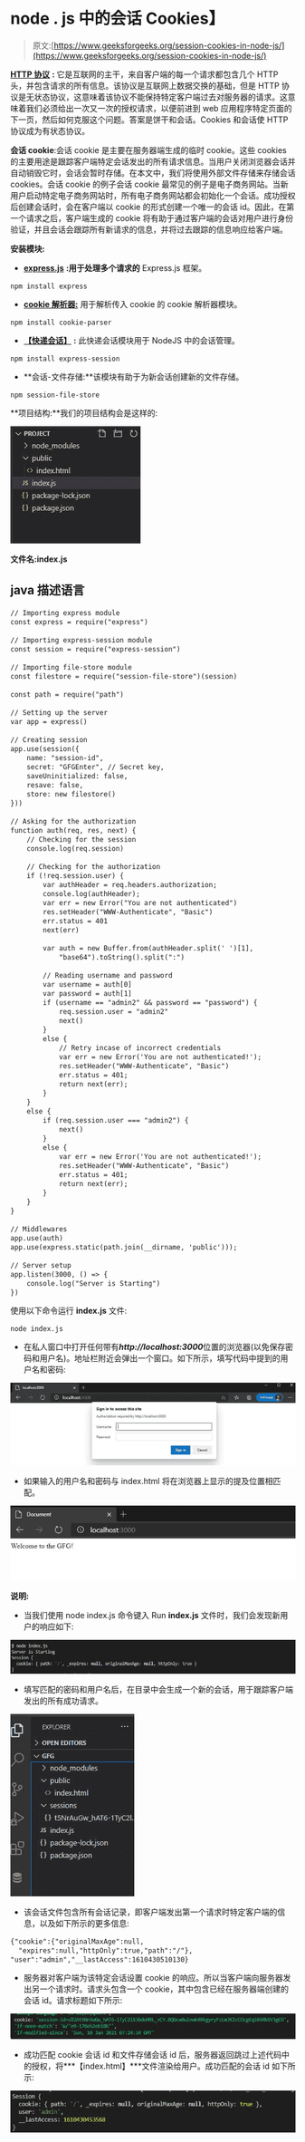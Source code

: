 # node . js 中的会话 Cookies】

> 原文:[https://www.geeksforgeeks.org/session-cookies-in-node-js/](https://www.geeksforgeeks.org/session-cookies-in-node-js/)

[**HTTP 协议**](https://www.geeksforgeeks.org/http-full-form/#:~:text=HTTP%20is%20IP%20based%20communication,current%20request%20and%20response%20period.) **:** 它是互联网的主干，来自客户端的每一个请求都包含几个 HTTP 头，并包含请求的所有信息。该协议是互联网上数据交换的基础，但是 HTTP 协议是无状态协议，这意味着该协议不能保持特定客户端过去对服务器的请求。这意味着我们必须给出一次又一次的授权请求，以便前进到 web 应用程序特定页面的下一页，然后如何克服这个问题。答案是饼干和会话。Cookies 和会话使 HTTP 协议成为有状态协议。

**会话 cookie**:会话 cookie 是主要在服务器端生成的临时 cookie。这些 cookies 的主要用途是跟踪客户端特定会话发出的所有请求信息。当用户关闭浏览器会话并自动销毁它时，会话会暂时存储。在本文中，我们将使用外部文件存储来存储会话 cookies。会话 cookie 的例子会话 cookie 最常见的例子是电子商务网站。当新用户启动特定电子商务网站时，所有电子商务网站都会初始化一个会话。成功授权后创建会话时，会在客户端以 cookie 的形式创建一个唯一的会话 id。因此，在第一个请求之后，客户端生成的 cookie 将有助于通过客户端的会话对用户进行身份验证，并且会话会跟踪所有新请求的信息，并将过去跟踪的信息响应给客户端。

**安装模块:**

*   [**express.js**](https://www.geeksforgeeks.org/working-of-express-js-middleware-and-its-benefits/) **:用于处理多个请求的** Express.js 框架。

```
npm install express
```

*   [**cookie 解析器:**](https://www.geeksforgeeks.org/express-cookie-parser-signed-and-unsigned-cookies/) 用于解析传入 cookie 的 cookie 解析器模块。

```
npm install cookie-parser
```

*   [**【快递会话】**](https://www.geeksforgeeks.org/session-management-using-express-session-module-in-node-js/) **:** 此快递会话模块用于 NodeJS 中的会话管理。

```
npm install express-session
```

*   **会话-文件存储:**该模块有助于为新会话创建新的文件存储。

```
npm session-file-store
```

**项目结构:**我们的项目结构会是这样的:

![](img/6bec18334458038337c1b81abd543fb2.png)

**文件名:index.js**

## java 描述语言

```
// Importing express module
const express = require("express")

// Importing express-session module
const session = require("express-session")

// Importing file-store module
const filestore = require("session-file-store")(session)

const path = require("path")

// Setting up the server
var app = express()

// Creating session 
app.use(session({
    name: "session-id",
    secret: "GFGEnter", // Secret key,
    saveUninitialized: false,
    resave: false,
    store: new filestore()
}))

// Asking for the authorization
function auth(req, res, next) {
    // Checking for the session
    console.log(req.session)

    // Checking for the authorization
    if (!req.session.user) {
        var authHeader = req.headers.authorization;
        console.log(authHeader);
        var err = new Error("You are not authenticated")
        res.setHeader("WWW-Authenticate", "Basic")
        err.status = 401
        next(err)

        var auth = new Buffer.from(authHeader.split(' ')[1],
            "base64").toString().split(":")

        // Reading username and password
        var username = auth[0]
        var password = auth[1]
        if (username == "admin2" && password == "password") {
            req.session.user = "admin2"
            next()
        }
        else {
            // Retry incase of incorrect credentials
            var err = new Error('You are not authenticated!');
            res.setHeader("WWW-Authenticate", "Basic")
            err.status = 401;
            return next(err);
        }
    }
    else {
        if (req.session.user === "admin2") {
            next()
        }
        else {
            var err = new Error('You are not authenticated!');
            res.setHeader("WWW-Authenticate", "Basic")
            err.status = 401;
            return next(err);
        }
    }
}

// Middlewares
app.use(auth)
app.use(express.static(path.join(__dirname, 'public')));

// Server setup
app.listen(3000, () => {
    console.log("Server is Starting")
})
```

使用以下命令运行 **index.js** 文件:

```
node index.js
```

*   在私人窗口中打开任何带有***http://localhost:3000***位置的浏览器(以免保存密码和用户名)。地址栏附近会弹出一个窗口。如下所示，填写代码中提到的用户名和密码:

![](img/eeb58b0951420d341a81dde2413787df.png)

*   如果输入的用户名和密码与 index.html 将在浏览器上显示的提及位置相匹配。

![](img/5d252b20d2178e3803bf966778ad56e4.png)

**说明:**

*   当我们使用 node index.js 命令键入 Run **index.js** 文件时，我们会发现新用户的响应如下:

![](img/f70510c983156a83ab3feeb37b342dc1.png)

*   填写匹配的密码和用户名后，在目录中会生成一个新的会话，用于跟踪客户端发出的所有成功请求。

![](img/1ae0c5d3a68f2b6afe400423d04df192.png)

*   该会话文件包含所有会话记录，即客户端发出第一个请求时特定客户端的信息，以及如下所示的更多信息:

```
{"cookie":{"originalMaxAge":null,
  "expires":null,"httpOnly":true,"path":"/"},
"user":"admin","__lastAccess":1610430510130}
```

*   服务器对客户端为该特定会话设置 cookie 的响应。所以当客户端向服务器发出另一个请求时。请求头包含一个 cookie，其中包含已经在服务器端创建的会话 id。请求标题如下所示:

![](img/de49bf55d984106082ca048991b43390.png)

*   成功匹配 cookie 会话 id 和文件存储会话 id 后，服务器返回跳过上述代码中的授权，将***【index.html】***文件渲染给用户。成功匹配的会话 id 如下所示:

![](img/fe0c307d6282dfc9e1ac68f82ea47454.png)
